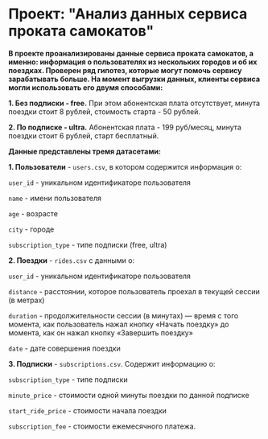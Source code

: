# Проект: "Анализ данных сервиса проката самокатов"

**В проекте проанализированы данные сервиса проката самокатов, а именно: информация о пользователях из нескольких городов и об их поездках. Проверен ряд гипотез, которые могут помочь сервису зарабатывать больше. На момент выгрузки данных, клиенты сервиса могли использовать его двумя способами:**

**1. Без подписки - free.** При этом абонентская плата отсутствует, минута поездки стоит 8 рублей, стоимость старта - 50 рублей.

**2. По подписке - ultra.** Абонентская плата - 199 руб/месяц, минута поездки стоит 6 рублей, старт бесплатный.


**Данные представлены тремя датасетами:**

**1. Пользователи** - `users.csv`, в котором содержится информация о:

`user_id` - уникальном идентификаторе пользователя

`name` - имени пользователя

`age` - возрасте

`city` - городе

`subscription_type` - типе подписки (free, ultra)

**2. Поездки** - `rides.csv` с данными о:

`user_id` - уникальном идентификаторе пользователя

`distance` - расстоянии, которое пользователь проехал в текущей сессии (в метрах)

`duration` - продолжительности сессии (в минутах) — время с того момента, как пользователь нажал кнопку «Начать поездку» до момента, как он нажал кнопку «Завершить поездку»

`date` - дате совершения поездки

**3. Подписки** - `subscriptions.csv`. Содержит информацию о:

`subscription_type` - типе подписки

`minute_price` - стоимости одной минуты поездки по данной подписке

`start_ride_price` - стоимости начала поездки

`subscription_fee` - стоимости ежемесячного платежа.
